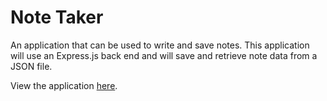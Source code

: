 # Note Taker

An application that can be used to write and save notes. This application will use an Express.js back end and will save and retrieve note data from a JSON file.

View the application [here](https://note-taker-natasa.herokuapp.com/).
